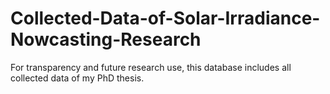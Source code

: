 # Collected-Data-of-Solar-Irradiance-Nowcasting-Research
For transparency and future research use, this database includes all collected data of my PhD thesis.
